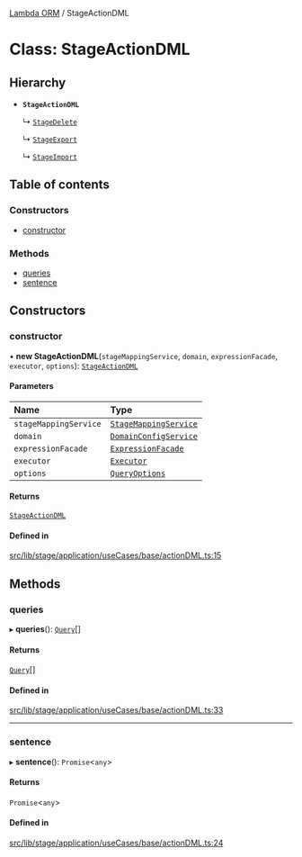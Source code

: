 [Lambda ORM](../README.md) / StageActionDML

# Class: StageActionDML

## Hierarchy

- **`StageActionDML`**

  ↳ [`StageDelete`](StageDelete.md)

  ↳ [`StageExport`](StageExport.md)

  ↳ [`StageImport`](StageImport.md)

## Table of contents

### Constructors

- [constructor](StageActionDML.md#constructor)

### Methods

- [queries](StageActionDML.md#queries)
- [sentence](StageActionDML.md#sentence)

## Constructors

### constructor

• **new StageActionDML**(`stageMappingService`, `domain`, `expressionFacade`, `executor`, `options`): [`StageActionDML`](StageActionDML.md)

#### Parameters

| Name | Type |
| :------ | :------ |
| `stageMappingService` | [`StageMappingService`](StageMappingService.md) |
| `domain` | [`DomainConfigService`](DomainConfigService.md) |
| `expressionFacade` | [`ExpressionFacade`](ExpressionFacade.md) |
| `executor` | [`Executor`](../interfaces/Executor.md) |
| `options` | [`QueryOptions`](../interfaces/QueryOptions.md) |

#### Returns

[`StageActionDML`](StageActionDML.md)

#### Defined in

[src/lib/stage/application/useCases/base/actionDML.ts:15](https://github.com/lambda-orm/lambdaorm/blob/9961f1b3/src/lib/stage/application/useCases/base/actionDML.ts#L15)

## Methods

### queries

▸ **queries**(): [`Query`](Query.md)[]

#### Returns

[`Query`](Query.md)[]

#### Defined in

[src/lib/stage/application/useCases/base/actionDML.ts:33](https://github.com/lambda-orm/lambdaorm/blob/9961f1b3/src/lib/stage/application/useCases/base/actionDML.ts#L33)

___

### sentence

▸ **sentence**(): `Promise`\<`any`\>

#### Returns

`Promise`\<`any`\>

#### Defined in

[src/lib/stage/application/useCases/base/actionDML.ts:24](https://github.com/lambda-orm/lambdaorm/blob/9961f1b3/src/lib/stage/application/useCases/base/actionDML.ts#L24)
